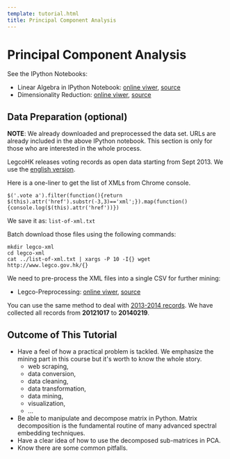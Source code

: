 ```yaml
---
template: tutorial.html
title: Principal Component Analysis
---
```


# Principal Component Analysis

See the IPython Notebooks:

   * Linear Algebra in IPython Notebook:
   [online viwer](http://nbviewer.ipython.org/urls/course.ie.cuhk.edu.hk/~engg4030/tutorial/tutorial7/Linear-Algebra.ipynb),
   [source](https://course.ie.cuhk.edu.hk/~engg4030/tutorial/tutorial7/Linear-Algebra.ipynb)
   * Dimensionality Reduction:
   [online viwer](http://nbviewer.ipython.org/urls/course.ie.cuhk.edu.hk/~engg4030/tutorial/tutorial7/Dimensionality-Reduction.ipynb),
   [source](https://course.ie.cuhk.edu.hk/~engg4030/tutorial/tutorial7/Dimensionality-Reduction.ipynb)

## Data Preparation (optional)

**NOTE**:
We already downloaded and preprocessed the data set.
URLs are already included in the above IPython notebook.
This section is only for those who are interested in the whole process.

LegcoHK releases voting records as open data starting from Sept 2013.
We use the [english version](http://www.legco.gov.hk/general/english/counmtg/yr12-16/mtg_1213.htm).

Here is a one-liner to get the list of XMLs from Chrome console.

```
$('.vote a').filter(function(){return $(this).attr('href').substr(-3,3)=='xml';}).map(function(){console.log($(this).attr('href'))})
```

We save it as: `list-of-xml.txt`

Batch download those files using the following commands:

```
mkdir legco-xml
cd legco-xml
cat ../list-of-xml.txt | xargs -P 10 -I{} wget http://www.legco.gov.hk/{}
```

We need to pre-process the XML files into a single CSV for further mining:

   * Legco-Preprocessing:
   [online viwer](http://nbviewer.ipython.org/urls/course.ie.cuhk.edu.hk/~engg4030/tutorial/tutorial7/Legco-Preprocessing.ipynb),
   [source](https://course.ie.cuhk.edu.hk/~engg4030/tutorial/tutorial7/Legco-Preprocessing.ipynb)

You can use the same method to deal with [2013-2014 records](http://www.legco.gov.hk/general/english/counmtg/yr12-16/mtg_1314.htm).
We have collected all records from **20121017** to **20140219**.

## Outcome of This Tutorial

   * Have a feel of how a practical problem is tackled.
   We emphasize the mining part in this course but it's worth to know the whole story.
      * web scraping, 
      * data conversion, 
      * data cleaning, 
      * data transformation, 
      * data mining, 
      * visualization, 
      * ...
   * Be able to manipulate and decompose matrix in Python.
   Matrix decomposition is the fundamental routine of many advanced spectral embedding techniques.
   * Have a clear idea of how to use the decomposed sub-matrices in PCA.
   * Know there are some common pitfalls.
